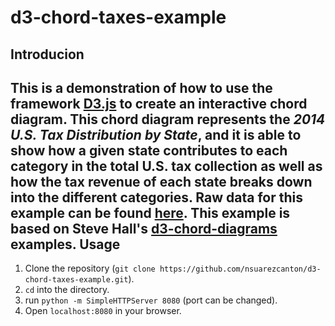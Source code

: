 d3-chord-taxes-example
======================

Introducion
-----------
This is a demonstration of how to use the framework [D3.js](https://d3js.org) to create an interactive chord diagram. This chord diagram represents the *2014 U.S. Tax Distribution by State*, and it is able to show how a given state contributes to each category in the total U.S. tax collection as well as how the tax revenue of each state breaks down into the different categories. Raw data for this example can be found [here](http://factfinder.census.gov/faces/tableservices/jsf/pages/productview.xhtml?src=bkmk). This example is based on Steve Hall's [d3-chord-diagrams](https://github.com/sghall/d3-chord-diagrams) examples.
Usage
-----
1. Clone the repository (`git clone https://github.com/nsuarezcanton/d3-chord-taxes-example.git`).
2. `cd` into the directory.
3. run `python -m SimpleHTTPServer 8080` (port can be changed).
4. Open `localhost:8080` in your browser.